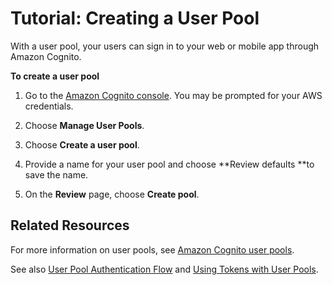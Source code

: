 # Tutorial: Creating a User Pool<a name="tutorial-create-user-pool"></a>

With a user pool, your users can sign in to your web or mobile app through Amazon Cognito\.

**To create a user pool**

1. Go to the [Amazon Cognito console](https://console.aws.amazon.com/cognito/home)\. You may be prompted for your AWS credentials\.

1. Choose **Manage User Pools**\.

1. Choose **Create a user pool**\.

1. Provide a name for your user pool and choose **Review defaults **to save the name\.

1. On the **Review** page, choose **Create pool**\.

## Related Resources<a name="tutorial-related-resources-1"></a>

For more information on user pools, see [Amazon Cognito user pools](cognito-user-identity-pools.md)\.

See also [User Pool Authentication Flow](amazon-cognito-user-pools-authentication-flow.md) and [Using Tokens with User Pools](amazon-cognito-user-pools-using-tokens-with-identity-providers.md)\.